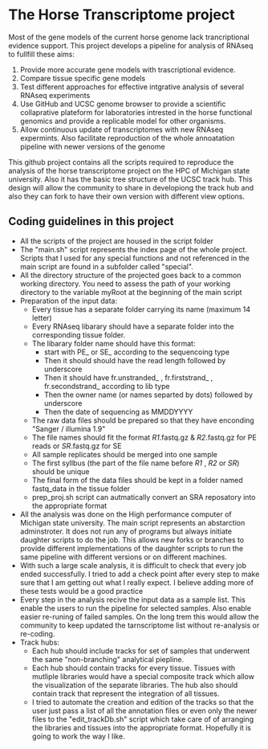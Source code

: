 The Horse Transcriptome project 
===============================
Most of the gene models of the current horse genome lack trancriptional evidence support. This project develops a pipeline for analysis of RNAseq to fullfill these aims:

1. Provide more accurate gene models with trascriptional evidence.
2. Compare tissue specific gene models
3. Test different approaches for effective intgrative analysis of several RNAseq experiments 
4. Use GitHub and UCSC genome browser to provide a scientific collaprative plateform for laboratories intrested in the horse functional genomics and provide a replicable model for other organisms. 
5. Allow continuous update of transcriptomes with new RNAseq expermints. Also facilitate reproduction of the whole annoatation pipeline with newer versions of the genome 
   
This github project contains all the scripts required to reproduce the analysis of the horse transcriptome project on the HPC of Michigan state university. Also it has the basic tree structure of the UCSC track hub. This design will allow the community to share in developiong the track hub and also they can fork to have their own version with different view options.

Coding guidelines in this project
--------------------------------
- All the scripts of the project are housed in the script folder
- The "main.sh" script represents the index page of the whole project. Scripts that I used for any special functions and not referenced in the main script are found in a subfolder called "special".
- All the directory structure of the projected goes back to a common working directory. You need to assess the path of your working directory to the variable myRoot at the beginning of the main script
- Preparation of the input data:
   * Every tissue has a separate folder carrying its name (maximum 14 letter)
   * Every RNAseq libarary should have a separate folder into the corresponding tissue folder.
   * The libarary folder name should have this format:
      - start with PE_ or SE_ according to the sequencoing type
      - Then it should should have the read length followed by underscore
      - Then it should have fr.unstranded_ , fr.firststrand_ , fr.secondstrand_ according to lib type
      - Then the owner name (or names separted by dots) followed by underscore
      - Then the date of sequencing as MMDDYYYY
   * The raw data files should be prepared so that they have enconding "Sanger / illumina 1.9"
   * The file names should fit the format *_R1_*.fastq.gz & *_R2_*.fastq.gz for PE reads or *_SR_*.fastq.gz for SE
   * All sample replicates should be merged into one sample 
   * The first syllbus (the part of the file name before _R1_ , _R2_ or _SR_) should be unique
   * The final form of the data files should be kept in a folder named fastq_data in the tissue folder
   * prep_proj.sh script can autmatically convert an SRA reposatory into the appropriate format
- All the analysis was done on the High performance computer of Michigan state university. The main script represents an abstarction adminstroter. It does not run any of programs but always initiate daughter scripts to do the job. This allows new forks or branches to provide different implementations of the daughter scripts to run the same pipeline with different versions or on different machines.
- With such a large scale analysis, it is difficult to check that every job ended successfully. I tried to add a check point after every step to make sure that I am getting out what I really expect. I believe adding more of these tests would be a good practice
- Every step in the analysis recive the input data as a sample list. This enable the users to run the pipeline for selected samples. Also enable easier re-runing of failed samples. On the long trem this would allow the community to keep updated the tarnscriptome list without re-analysis or re-coding. 
- Track hubs: 
   * Each hub should include tracks for set of samples that underwent the same "non-branching" analytical piepline. 
   * Each hub should contain tracks for every tissue. Tissues with mutliple libraries would have a special composite track which allow the visualization of the separate libraries. The hub also should contain track that represent the integration of all tissues.  
   * I tried to automate the creation and edition of the tracks so that the user just pass a list of all the annotation files or even only the newer files to the "edit_trackDb.sh" script which take care of of arranging the libraries and tissues into the appropriate format. Hopefully it is going to work the way I like.   
